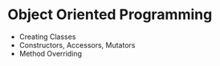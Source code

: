 # Object Oriented Programming
- Creating Classes
- Constructors, Accessors, Mutators
- Method Overriding
